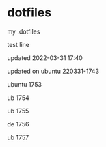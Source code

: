 # dotfiles

my .dotfiles</br>

test line</br>

updated 2022-03-31 17:40

updated on ubuntu 220331-1743

ubuntu 1753

ub 1754

ub 1755

de 1756

ub 1757


